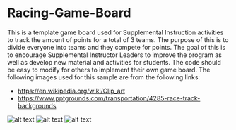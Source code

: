 # Racing-Game-Board
This is a template game board used for Supplemental Instruction activities to track the amount of points for a total of 3 teams. The purpose of this is to divide everyone into teams and they compete for points. The goal of this is to encourage Supplemental Instructor Leaders to improve the program as well as develop new material and activities for students.
The code should be easy to modify for others to implement their own game board.
The following images used for this sample are from the following links:
  - https://en.wikipedia.org/wiki/Clip_art
  - https://www.pptgrounds.com/transportation/4285-race-track-backgrounds

![alt text](https://user-images.githubusercontent.com/27905859/45725639-8e201a80-bb70-11e8-850a-0e51caf6e9ac.png)
![alt text](https://user-images.githubusercontent.com/27905859/45725648-94ae9200-bb70-11e8-8bab-589d30dea7f2.png)
![alt text](https://user-images.githubusercontent.com/27905859/45725652-98daaf80-bb70-11e8-9c5d-7147c712fcd5.png)
